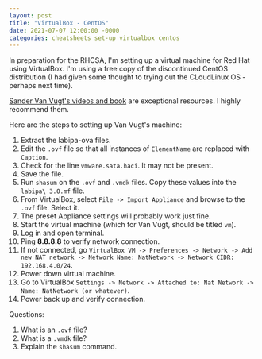 ```yaml
---
layout: post
title: "VirtualBox - CentOS"
date: 2021-07-07 12:00:00 -0000
categories: cheatsheets set-up virtualbox centos
---
```


In preparation for the RHCSA, I'm setting up a virtual machine for Red Hat using VirtualBox. I'm using a free copy of the discontinued CentOS distribution (I had given some thought to trying out the CLoudLinux OS - perhaps next time).

[Sander Van Vugt's videos and book](https://www.sandervanvugt.com/) are exceptional resources. I highly recommend them.

Here are the steps to setting up Van Vugt's machine:
1. Extract the labipa-ova files.
2. Edit the `.ovf` file so that all instances of `ElementName` are replaced with `Caption`.
3. Check for the line `vmware.sata.haci`. It may not be present.
4. Save the file.
5. Run `shasum` on the `.ovf` and `.vmdk` files. Copy these values into the `labipa\ 3.0.mf` file.
6. From VirtualBox, select `File -> Import Appliance` and browse to the `.ovf` file. Select it.
7. The preset Appliance settings will probably work just fine.
8. Start the virtual machine (which for Van Vugt, should be titled `vm`).
9. Log in and open terminal.
10. Ping **8.8.8.8** to verify network connection.
11. If not connected, go `VirtualBox VM -> Preferences -> Network -> Add new NAT network -> Network Name: NatNetwork -> Network CIDR: 192.168.4.0/24`.
12. Power down virtual machine.
13. Go to VirtualBox `Settings -> Network -> Attached to: Nat Network -> Name: NatNetwork (or whatever)`.
14. Power back up and verify connection.

Questions:
1. What is an `.ovf` file?
2. What is a `.vmdk` file?
3. Explain the `shasum` command.

